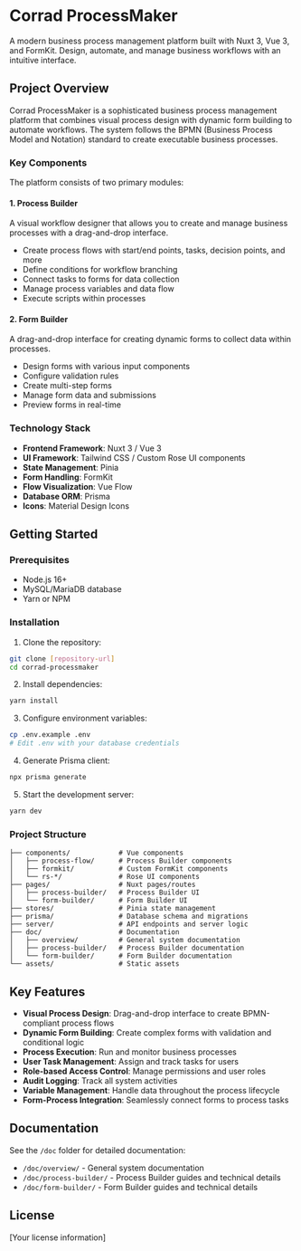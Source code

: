 # Corrad ProcessMaker

A modern business process management platform built with Nuxt 3, Vue 3, and FormKit. Design, automate, and manage business workflows with an intuitive interface.

## Project Overview

Corrad ProcessMaker is a sophisticated business process management platform that combines visual process design with dynamic form building to automate workflows. The system follows the BPMN (Business Process Model and Notation) standard to create executable business processes.

### Key Components

The platform consists of two primary modules:

#### 1. Process Builder
A visual workflow designer that allows you to create and manage business processes with a drag-and-drop interface.
- Create process flows with start/end points, tasks, decision points, and more
- Define conditions for workflow branching
- Connect tasks to forms for data collection
- Manage process variables and data flow
- Execute scripts within processes

#### 2. Form Builder
A drag-and-drop interface for creating dynamic forms to collect data within processes.
- Design forms with various input components
- Configure validation rules
- Create multi-step forms
- Manage form data and submissions
- Preview forms in real-time

### Technology Stack

- **Frontend Framework**: Nuxt 3 / Vue 3
- **UI Framework**: Tailwind CSS / Custom Rose UI components
- **State Management**: Pinia
- **Form Handling**: FormKit
- **Flow Visualization**: Vue Flow
- **Database ORM**: Prisma
- **Icons**: Material Design Icons

## Getting Started

### Prerequisites
- Node.js 16+
- MySQL/MariaDB database
- Yarn or NPM

### Installation

1. Clone the repository:
```bash
git clone [repository-url]
cd corrad-processmaker
```

2. Install dependencies:
```bash
yarn install
```

3. Configure environment variables:
```bash
cp .env.example .env
# Edit .env with your database credentials
```

4. Generate Prisma client:
```bash
npx prisma generate
```

5. Start the development server:
```bash
yarn dev
```

### Project Structure

```
├── components/            # Vue components
│   ├── process-flow/      # Process Builder components
│   ├── formkit/           # Custom FormKit components
│   └── rs-*/              # Rose UI components
├── pages/                 # Nuxt pages/routes
│   ├── process-builder/   # Process Builder UI
│   └── form-builder/      # Form Builder UI
├── stores/                # Pinia state management
├── prisma/                # Database schema and migrations
├── server/                # API endpoints and server logic
├── doc/                   # Documentation
│   ├── overview/          # General system documentation
│   ├── process-builder/   # Process Builder documentation
│   └── form-builder/      # Form Builder documentation
└── assets/                # Static assets
```

## Key Features

- **Visual Process Design**: Drag-and-drop interface to create BPMN-compliant process flows
- **Dynamic Form Building**: Create complex forms with validation and conditional logic
- **Process Execution**: Run and monitor business processes
- **User Task Management**: Assign and track tasks for users
- **Role-based Access Control**: Manage permissions and user roles
- **Audit Logging**: Track all system activities
- **Variable Management**: Handle data throughout the process lifecycle
- **Form-Process Integration**: Seamlessly connect forms to process tasks

## Documentation

See the `/doc` folder for detailed documentation:

- `/doc/overview/` - General system documentation
- `/doc/process-builder/` - Process Builder guides and technical details
- `/doc/form-builder/` - Form Builder guides and technical details

## License

[Your license information]
